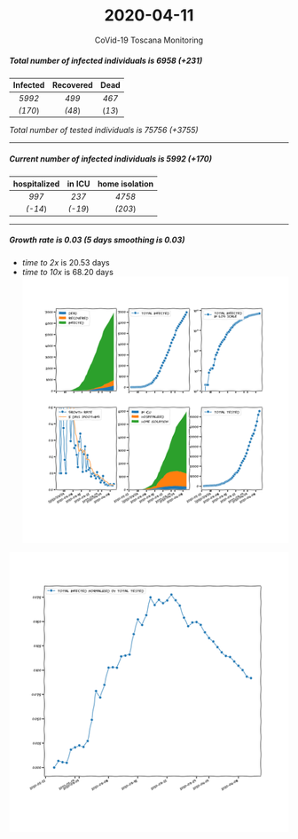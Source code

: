 <div align='center'>

# 2020-04-11
CoVid-19 Toscana Monitoring
</div>

##### Total number of infected individuals is 6958 (+231)
Infected | Recovered | Dead
:---: | :---: | :---:
*5992* | *499* | *467*
*(170*) | *(48*) | (*13*)

*Total number of tested individuals is 75756 (+3755)*
***
##### Current number of infected individuals is 5992 (+170)
hospitalized | in ICU | home isolation
:---: | :---: | :---:
*997* |*237* |*4758*
*(-14*) |*(-19*) |*(203*)
***
##### Growth rate is 0.03 (5 days smoothing is 0.03)
- *time to 2x* is 20.53 days
- *time to 10x* is 68.20 days
![stats][stats]

![infected_normalized][infected_normalized]

[stats]: stats_Toscana.png
[infected_normalized]: infected_normalized_Toscana.png
